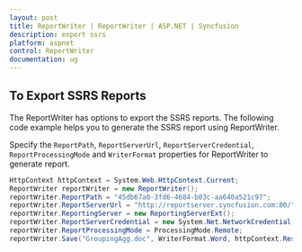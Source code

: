 ```yaml
---
layout: post
title: ReportWriter | ReportWriter | ASP.NET | Syncfusion
description: export ssrs
platform: aspnet
control: ReportWriter
documentation: ug
---
```


## To Export SSRS Reports

The ReportWriter has options to export the SSRS reports. The following code example helps you to generate the SSRS report using ReportWriter.

Specify the `ReportPath`, `ReportServerUrl`, `ReportServerCredential`, `ReportProcessingMode` and `WriterFormat` properties for ReportWriter to generate report.

~~~csharp
HttpContext httpContext = System.Web.HttpContext.Current;
ReportWriter reportWriter = new ReportWriter();
reportWriter.ReportPath = "45db67a0-3fd6-4684-b03c-aa640a521c97";
reportWriter.ReportServerUrl = "http://reportserver.syncfusion.com:80/";
reportWriter.ReportingServer = new ReportingServerExt();
reportWriter.ReportServerCredential = new System.Net.NetworkCredential("guest", "demo");
reportWriter.ReportProcessingMode = ProcessingMode.Remote;
reportWriter.Save("GroupingAgg.doc", WriterFormat.Word, httpContext.Response);  
~~~